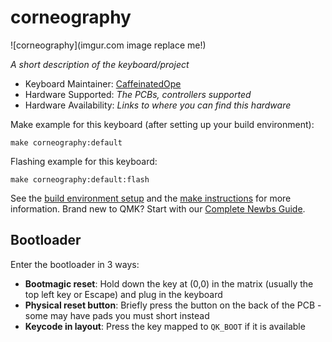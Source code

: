 # corneography

![corneography](imgur.com image replace me!)

*A short description of the keyboard/project*

* Keyboard Maintainer: [CaffeinatedOpe](https://github.com/CaffeinatedOpe)
* Hardware Supported: *The PCBs, controllers supported*
* Hardware Availability: *Links to where you can find this hardware*

Make example for this keyboard (after setting up your build environment):

    make corneography:default

Flashing example for this keyboard:

    make corneography:default:flash

See the [build environment setup](https://docs.qmk.fm/#/getting_started_build_tools) and the [make instructions](https://docs.qmk.fm/#/getting_started_make_guide) for more information. Brand new to QMK? Start with our [Complete Newbs Guide](https://docs.qmk.fm/#/newbs).

## Bootloader

Enter the bootloader in 3 ways:

* **Bootmagic reset**: Hold down the key at (0,0) in the matrix (usually the top left key or Escape) and plug in the keyboard
* **Physical reset button**: Briefly press the button on the back of the PCB - some may have pads you must short instead
* **Keycode in layout**: Press the key mapped to `QK_BOOT` if it is available
